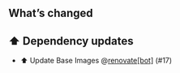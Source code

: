 ## What’s changed

## ⬆️ Dependency updates

- ⬆️ Update Base Images @[renovate[bot]](https://github.com/apps/renovate) (#17)
